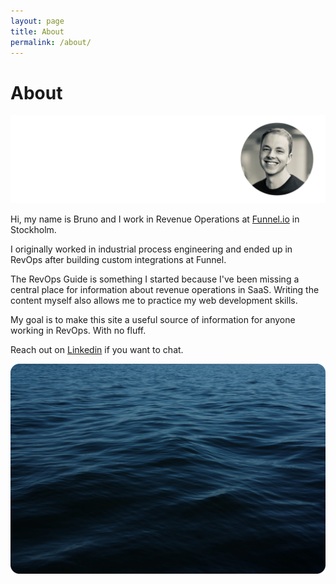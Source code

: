 ```yaml
---
layout: page
title: About
permalink: /about/
---
```


# About

![profile picture](/assets/img/profile.png)

Hi,
my name is Bruno and I work in Revenue Operations at [Funnel.io](https://funnel.io/) in Stockholm.

I originally worked in industrial process engineering and ended up in RevOps after building custom integrations at Funnel.

The RevOps Guide is something I started because I've been missing a central place for information about revenue operations in SaaS.
Writing the content myself also allows me to practice my web development skills.

My goal is to make this site a useful source of information for anyone working in RevOps.
With no fluff.

Reach out on [Linkedin](https://www.linkedin.com/in/bruno-petersen/) if you want to chat.

![ocean](/assets/img/ocn.png)
